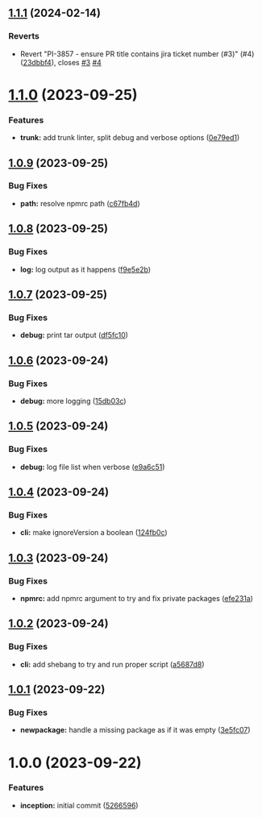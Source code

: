 ## [1.1.1](https://github.com/sesamecare/check-package-changes/compare/v1.1.0...v1.1.1) (2024-02-14)


### Reverts

* Revert "PI-3857 - ensure PR title contains jira ticket number (#3)" (#4) ([23dbbf4](https://github.com/sesamecare/check-package-changes/commit/23dbbf4a947dcfddb7f122b284961479ae8d3ced)), closes [#3](https://github.com/sesamecare/check-package-changes/issues/3) [#4](https://github.com/sesamecare/check-package-changes/issues/4)

# [1.1.0](https://github.com/sesamecare/check-package-changes/compare/v1.0.9...v1.1.0) (2023-09-25)


### Features

* **trunk:** add trunk linter, split debug and verbose options ([0e79ed1](https://github.com/sesamecare/check-package-changes/commit/0e79ed1f3714d0075275b87e6d2d465b52007ea8))

## [1.0.9](https://github.com/sesamecare/check-package-changes/compare/v1.0.8...v1.0.9) (2023-09-25)

### Bug Fixes

- **path:** resolve npmrc path ([c67fb4d](https://github.com/sesamecare/check-package-changes/commit/c67fb4d532caddf2538615e800544e1a5facaa99))

## [1.0.8](https://github.com/sesamecare/check-package-changes/compare/v1.0.7...v1.0.8) (2023-09-25)

### Bug Fixes

- **log:** log output as it happens ([f9e5e2b](https://github.com/sesamecare/check-package-changes/commit/f9e5e2b1227392d9080e7116e9f140a26cd6020e))

## [1.0.7](https://github.com/sesamecare/check-package-changes/compare/v1.0.6...v1.0.7) (2023-09-25)

### Bug Fixes

- **debug:** print tar output ([df5fc10](https://github.com/sesamecare/check-package-changes/commit/df5fc10cab4db4b6434484b0888abdf6c72ba28a))

## [1.0.6](https://github.com/sesamecare/check-package-changes/compare/v1.0.5...v1.0.6) (2023-09-24)

### Bug Fixes

- **debug:** more logging ([15db03c](https://github.com/sesamecare/check-package-changes/commit/15db03c7977bff4d91463ac0aec9d81cfdb558e9))

## [1.0.5](https://github.com/sesamecare/check-package-changes/compare/v1.0.4...v1.0.5) (2023-09-24)

### Bug Fixes

- **debug:** log file list when verbose ([e9a6c51](https://github.com/sesamecare/check-package-changes/commit/e9a6c51dc0ec5eadf4ea8fdd4e8455f7b8696d08))

## [1.0.4](https://github.com/sesamecare/check-package-changes/compare/v1.0.3...v1.0.4) (2023-09-24)

### Bug Fixes

- **cli:** make ignoreVersion a boolean ([124fb0c](https://github.com/sesamecare/check-package-changes/commit/124fb0c15ea0d07be5744b959bf9315b63c2b3d7))

## [1.0.3](https://github.com/sesamecare/check-package-changes/compare/v1.0.2...v1.0.3) (2023-09-24)

### Bug Fixes

- **npmrc:** add npmrc argument to try and fix private packages ([efe231a](https://github.com/sesamecare/check-package-changes/commit/efe231ac8598f9e6c276ac0a1590b4d3bfe47515))

## [1.0.2](https://github.com/sesamecare/check-package-changes/compare/v1.0.1...v1.0.2) (2023-09-24)

### Bug Fixes

- **cli:** add shebang to try and run proper script ([a5687d8](https://github.com/sesamecare/check-package-changes/commit/a5687d83eb3bd91925b215f56046bfb0b852a76c))

## [1.0.1](https://github.com/sesamecare/check-package-changes/compare/v1.0.0...v1.0.1) (2023-09-22)

### Bug Fixes

- **newpackage:** handle a missing package as if it was empty ([3e5fc07](https://github.com/sesamecare/check-package-changes/commit/3e5fc07e30c70cb25381e317621507c523929cc9))

# 1.0.0 (2023-09-22)

### Features

- **inception:** initial commit ([5266596](https://github.com/sesamecare/check-package-changes/commit/5266596d80145f829df8d69043ff454715c0acd0))
